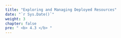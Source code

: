```yaml
---
title: "Exploring and Managing Deployed Resources"
date: "`r Sys.Date()`"
weight: 3
chapter: false
pre: " <b> 4.3 </b> "
---
```

